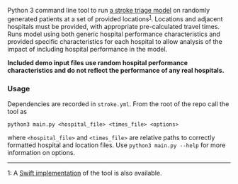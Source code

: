 Python 3 command line tool to run [a stroke triage model](https://github.com/aymannnn/stroke) on randomly generated patients at a set of provided locations<sup>[1](#footnote1)</sup>. Locations and adjacent hospitals must be provided, with appropriate pre-calculated travel times.  Runs model using both generic hospital performance characteristics and provided specific characteristics for each hospital to allow analysis of the impact of including hospital performance in the model.

**Included demo input files use random hospital performance characteristics and do not reflect the performance of any real hospitals.**

### Usage ###

Dependencies are recorded in `stroke.yml`. From the root of the repo call the tool as

```
python3 main.py <hospital_file> <times_file> <options>
```

where `<hospital_file>` and `<times_file>` are relative paths to correctly formatted hospital and location files. Use `python3 main.py --help` for more information on options.

----
<a name="footnote1">1</a>: A [Swift implementation](https://github.com/eschenfeldt/stroke-multi) of the tool is also available.
